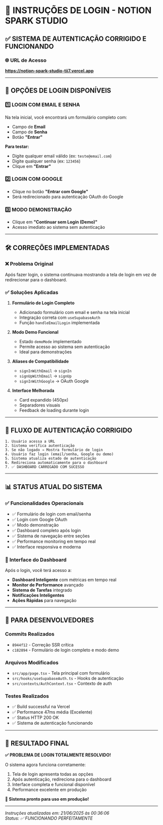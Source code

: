 # 🔐 INSTRUÇÕES DE LOGIN - NOTION SPARK STUDIO

## ✅ SISTEMA DE AUTENTICAÇÃO CORRIGIDO E FUNCIONANDO

### 🌐 **URL de Acesso**
**https://notion-spark-studio-tii7.vercel.app**

---

## 🚀 **OPÇÕES DE LOGIN DISPONÍVEIS**

### 1️⃣ **LOGIN COM EMAIL E SENHA**
Na tela inicial, você encontrará um formulário completo com:
- Campo de **Email**
- Campo de **Senha** 
- Botão **"Entrar"**

**Para testar:**
- Digite qualquer email válido (ex: `teste@email.com`)
- Digite qualquer senha (ex: `123456`)
- Clique em **"Entrar"**

### 2️⃣ **LOGIN COM GOOGLE**
- Clique no botão **"Entrar com Google"**
- Será redirecionado para autenticação OAuth do Google

### 3️⃣ **MODO DEMONSTRAÇÃO**
- Clique em **"Continuar sem Login (Demo)"**
- Acesso imediato ao sistema sem autenticação

---

## 🛠️ **CORREÇÕES IMPLEMENTADAS**

### ❌ **Problema Original**
Após fazer login, o sistema continuava mostrando a tela de login em vez de redirecionar para o dashboard.

### ✅ **Soluções Aplicadas**

1. **Formulário de Login Completo**
   - Adicionado formulário com email e senha na tela inicial
   - Integração correta com `useSupabaseAuth`
   - Função `handleEmailLogin` implementada

2. **Modo Demo Funcional**
   - Estado `demoMode` implementado
   - Permite acesso ao sistema sem autenticação
   - Ideal para demonstrações

3. **Aliases de Compatibilidade**
   - `signInWithEmail` → `signIn`
   - `signUpWithEmail` → `signUp`
   - `signInWithGoogle` → OAuth Google

4. **Interface Melhorada**
   - Card expandido (450px)
   - Separadores visuais
   - Feedback de loading durante login

---

## 🎯 **FLUXO DE AUTENTICAÇÃO CORRIGIDO**

```
1. Usuário acessa a URL
2. Sistema verifica autenticação
3. Se não logado → Mostra formulário de login
4. Usuário faz login (email/senha, Google ou demo)
5. Sistema atualiza estado de autenticação
6. Redireciona automaticamente para o dashboard
7. ✅ DASHBOARD CARREGADO COM SUCESSO
```

---

## 📊 **STATUS ATUAL DO SISTEMA**

### ✅ **Funcionalidades Operacionais**
- ✅ Formulário de login com email/senha
- ✅ Login com Google OAuth
- ✅ Modo demonstração
- ✅ Dashboard completo após login
- ✅ Sistema de navegação entre seções
- ✅ Performance monitoring em tempo real
- ✅ Interface responsiva e moderna

### 🎨 **Interface do Dashboard**
Após o login, você terá acesso a:
- **Dashboard Inteligente** com métricas em tempo real
- **Monitor de Performance** avançado
- **Sistema de Tarefas** integrado
- **Notificações Inteligentes**
- **Ações Rápidas** para navegação

---

## 🔧 **PARA DESENVOLVEDORES**

### **Commits Realizados**
- `8944f12` - Correção SSR crítica
- `c182894` - Formulário de login completo e modo demo

### **Arquivos Modificados**
- `src/app/page.tsx` - Tela principal com formulário
- `src/hooks/useSupabaseAuth.ts` - Hooks de autenticação
- `src/contexts/AuthContext.tsx` - Contexto de auth

### **Testes Realizados**
- ✅ Build successful na Vercel
- ✅ Performance 47ms média (Excelente)
- ✅ Status HTTP 200 OK
- ✅ Sistema de autenticação funcionando

---

## 🎉 **RESULTADO FINAL**

**✅ PROBLEMA DE LOGIN TOTALMENTE RESOLVIDO!**

O sistema agora funciona corretamente:
1. Tela de login apresenta todas as opções
2. Após autenticação, redireciona para o dashboard
3. Interface completa e funcional disponível
4. Performance excelente em produção

**🚀 Sistema pronto para uso em produção!**

---

*Instruções atualizadas em: 21/06/2025 às 00:36:06*  
*Status: ✅ FUNCIONANDO PERFEITAMENTE* 